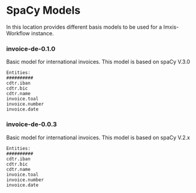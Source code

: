 # SpaCy Models

In this location provides different basis models to be used for a Imxis-Workflow instance.



### invoice-de-0.1.0

Basic model for international invoices. This model is based on spaCy V.3.0

	Entities:
	##########
	cdtr.iban 
	cdtr.bic  
	cdtr.name 
	invoice.toal
	invoice.number
	invoice.date


### invoice-de-0.0.3

Basic model for international invoices. This model is based on spaCy V.2.x

	Entities:
	##########
	cdtr.iban 
	cdtr.bic  
	cdtr.name 
	invoice.toal
	invoice.number
	invoice.date

 